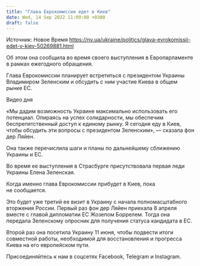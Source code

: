 ```yaml
---
title: "Глава Еврокомиссии едет в Киев"
date: Wed, 14 Sep 2022 11:09:00 +0300
draft: false
---
```

Источник: Новое Время https://nv.ua/ukraine/politics/glava-evrokomissii-edet-v-kiev-50269881.html


 Об этом она сообщила во время своего выступления в Европарламенте в рамках ежегодного обращения.

Глава Еврокомиссии планирует встретиться с президентом Украины Владимиром Зеленским и обсудить с ним участие Киева в общем рынке ЕС.

 Видео дня   

«Мы дадим возможность Украине максимально использовать его потенциал. Опираясь на успех солидарности, мы обеспечим беспрепятственный доступ к единому рынку. Я сегодня еду в Киев, чтобы обсудить эти вопросы с президентом Зеленским», — сказала фон дер Ляйен.

Она также перечислила шаги и планы по дальнейшему сближению Украины и ЕС.

Во время ее выступления в Страсбурге присутствовала первая леди Украины Елена Зеленская.

Когда именно глава Еврокомиссии прибудет в Киев, пока не сообщается.

Это будет уже третий ее визит в Украину с начала полномасштабного вторжения России. Первый раз фон дер Ляйен приехала 8 апреля вместе с главой дипломатии ЕС Жозепом Боррелем. Тогда она передала Зеленскому опросник для получения статуса кандидата в ЕС.

Второй раз она посетила Украину 11 июня, чтобы подвести итоги совместной работы, необходимой для восстановления и прогресса Киева на его европейском пути.

Присоединяйтесь к нам в соцсетях Facebook, Telegram и Instagram.
